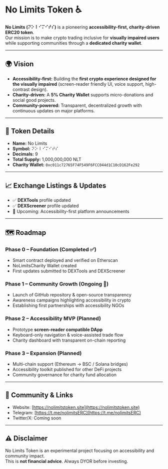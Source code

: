 # No Limits Token ♿️

**No Limits (⠝⠕ ⠇⠊⠍⠊⠞⠎)** is a pioneering **accessibility-first, charity-driven ERC20 token**.  
Our mission is to make crypto trading inclusive for **visually impaired users** while supporting communities through a **dedicated charity wallet**.  

---

## 🌍 Vision
- **Accessibility-first:** Building the **first crypto experience designed for the visually impaired** (screen-reader friendly UI, voice support, high-contrast design).  
- **Charity-driven:** A **5% Charity Wallet** supports micro-donations and social good projects.  
- **Community-powered:** Transparent, decentralized growth with continuous updates on major platforms.  

---

## 🔐 Token Details
- **Name:** No Limits  
- **Symbol:** ⠝⠕ ⠇⠊⠍⠊⠞⠎  
- **Decimals:** 9  
- **Total Supply:** 1,000,000,000 NLT  
- **Charity Wallet:** `0xc011c72765F74F549F6FCC044d1C10cD162Fe292`  

---

## 📈 Exchange Listings & Updates
- ✅ **DEXTools** profile updated  
- ✅ **DEXScreener** profile updated  
- 📢 Upcoming: Accessibility-first platform announcements  

---

## 🗺️ Roadmap

### Phase 0 – Foundation (Completed ✅)
- Smart contract deployed and verified on Etherscan  
- NoLimitsCharity Wallet created  
- First updates submitted to DEXTools and DEXScreener  

### Phase 1 – Community Growth (Ongoing 🚀)
- Launch of GitHub repository & open-source transparency  
- Awareness campaigns highlighting accessibility in crypto  
- Establishing first partnerships with accessibility NGOs  

### Phase 2 – Accessibility MVP (Planned)  
- Prototype **screen-reader compatible DApp**  
- Keyboard-only navigation & voice-assisted trade flow  
- Charity dashboard with transparent on-chain reporting  

### Phase 3 – Expansion (Planned)  
- Multi-chain support (Ethereum → BSC / Solana bridges)  
- Accessibility toolkit published for other DeFi projects  
- Community governance for charity fund allocation  

---

## 📢 Community & Links
- Website: [https://nolimitstoken.site](https://nolimitstoken.site)  
- Telegram: [https://t.me/nolimitsERC](https://t.me/nolimitsERC)  
- Twitter/X: Coming soon  

---

## ⚠️ Disclaimer
No Limits Token is an experimental project focusing on accessibility and community impact.  
This is **not financial advice**. Always DYOR before investing.  
